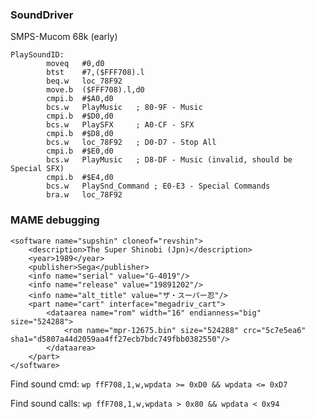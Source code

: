 ### SoundDriver
SMPS-Mucom 68k (early)

```
PlaySoundID:
		moveq	#0,d0
		btst	#7,($FFF708).l
		beq.w	loc_78F92
		move.b	($FFF708).l,d0
		cmpi.b	#$A0,d0
		bcs.w	PlayMusic	; 80-9F	- Music
		cmpi.b	#$D0,d0
		bcs.w	PlaySFX		; A0-CF	- SFX
		cmpi.b	#$D8,d0
		bcs.w	loc_78F92	; D0-D7	- Stop All
		cmpi.b	#$E0,d0
		bcs.w	PlayMusic	; D8-DF	- Music	(invalid, should be Special SFX)
		cmpi.b	#$E4,d0
		bcs.w	PlaySnd_Command	; E0-E3	- Special Commands
		bra.w	loc_78F92
```

### MAME debugging

```
<software name="supshin" cloneof="revshin">
    <description>The Super Shinobi (Jpn)</description>
    <year>1989</year>
    <publisher>Sega</publisher>
    <info name="serial" value="G-4019"/>
    <info name="release" value="19891202"/>
    <info name="alt_title" value="ザ・スーパー忍"/>
    <part name="cart" interface="megadriv_cart">
        <dataarea name="rom" width="16" endianness="big" size="524288">
            <rom name="mpr-12675.bin" size="524288" crc="5c7e5ea6" sha1="d5807a44d2059aa4ff27ecb7bdc749fbb0382550"/>
        </dataarea>
    </part>
</software>
```

Find sound cmd:
`wp ffF708,1,w,wpdata >= 0xD0 && wpdata <= 0xD7`

Find sound calls:
`wp ffF708,1,w,wpdata > 0x80 && wpdata < 0x94`